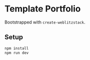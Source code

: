 # Template Portfolio

Bootstrapped with `create-weblitzstack`.

## Setup
```bash
npm install
npm run dev
```